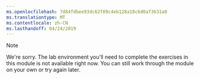 ```yaml
---
ms.openlocfilehash: 7d84fdbee93dc62f09c4eb128a18c6d0af3631a0
ms.translationtype: MT
ms.contentlocale: zh-CN
ms.lasthandoff: 04/24/2019
---
```

> [!NOTE]
> We're sorry. The lab environment you'll need to complete the exercises in this module is not available right now. You can still work through the module on your own or try again later.
